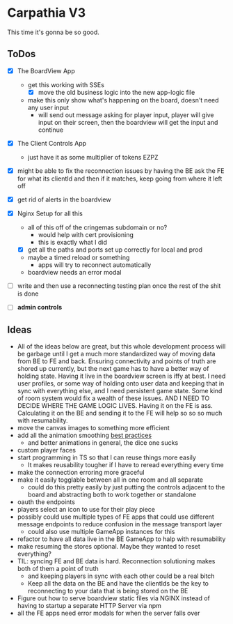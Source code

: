 # Carpathia V3

This time it's gonna be so good.

## ToDos

- [x] The BoardView App
  - get this working with SSEs
    - [x] move the old business logic into the new app-logic file
  - make this only show what's happening on the board, doesn't need any user input
    - will send out message asking for player input, player will give input on their screen, then the boardview will get the input and continue
- [x] The Client Controls App
  - just have it as some multiplier of tokens EZPZ
- [x] might be able to fix the reconnection issues by having the BE ask the FE for what its clientId and then if it matches, keep going from where it left off
- [x] get rid of alerts in the boardview
- [x] Nginx Setup for all this
  - all of this off of the cringemas subdomain or no?
    - would help with cert provisioning
    - this is exactly what I did
  - [x] get all the paths and ports set up correctly for local and prod
  - maybe a timed reload or something
    - apps will try to reconnect automatically
  - boardview needs an error modal
- [ ] write and then use a reconnecting testing plan once the rest of the shit is done
- [ ] **admin controls**


## Ideas

- All of the ideas below are great, but this whole development process will be garbage until I get a much more standardized way of moving data from BE to FE and back. Ensuring connectivity and points of truth are shored up currently, but the next game has to have a better way of holding state. Having it live in the boardview screen is iffy at best. I need user profiles, or some way of holding onto user data and keeping that in sync with everything else, and I need persistent game state. Some kind of room system would fix a wealth of these issues. AND I NEED TO DECIDE WHERE THE GAME LOGIC LIVES. Having it on the FE is ass. Calculating it on the BE and sending it to the FE will help so so so much with resumability.
- move the canvas images to something more efficient
- add all the animation smoothing [best practices](https://developer.mozilla.org/en-US/docs/Web/API/Canvas_API/Tutorial/Basic_animations)
  - and better animations in general, the dice one sucks
- custom player faces
- start programming in TS so that I can reuse things more easily
  - It makes reusability tougher if I have to reread everything every time
- make the connection erroring more graceful
- make it easily togglable between all in one room and all separate
  - could do this pretty easily by just putting the controls adjacent to the board and abstracting both to work together or standalone
- oauth the endpoints
- players select an icon to use for their play piece
- possibly could use multiple types of FE apps that could use different message endpoints to reduce confusion in the message transport layer
  - could also use multiple GameApp instances for this
- refactor to have all data live in the BE GameApp to halp with resumability
- make resuming the stores optional. Maybe they wanted to reset everything?
- TIL: syncing FE and BE data is hard. Reconnection solutioning makes both of them a point of truth
  - and keeping players in sync with each other could be a real bitch
  - Keep all the data on the BE and have the clientIds be the key to reconnecting to your data that is being stored on the BE
- Figure out how to serve boardview static files via NGINX instead of having to startup a separate HTTP Server via npm
- all the FE apps need error modals for when the server falls over
